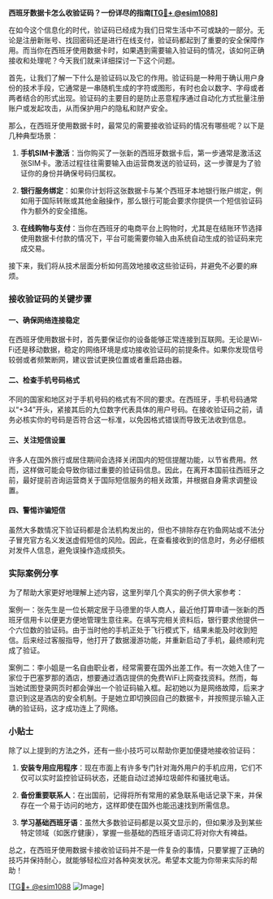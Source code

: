 **西班牙数据卡怎么收验证码？一份详尽的指南[[TG💪+ @esim1088](https://t.me/s/esim1088)]**

在如今这个信息化的时代，验证码已经成为我们日常生活中不可或缺的一部分。无论是注册新账号、找回密码还是进行在线支付，验证码都起到了重要的安全保障作用。而当你在西班牙使用数据卡时，如果遇到需要输入验证码的情况，该如何正确接收和处理呢？今天我们就来详细探讨一下这个问题。

首先，让我们了解一下什么是验证码以及它的作用。验证码是一种用于确认用户身份的技术手段，它通常是一串随机生成的字符或图形，有时也会以数字、字母或者两者结合的形式出现。验证码的主要目的是防止恶意程序通过自动化方式批量注册账户或发起攻击，从而保护用户的隐私和财产安全。

那么，在西班牙使用数据卡时，最常见的需要接收验证码的情况有哪些呢？以下是几种典型场景：

1. **手机SIM卡激活**：当你购买了一张新的西班牙数据卡后，第一步通常是激活这张SIM卡。激活过程往往需要输入由运营商发送的验证码，这一步骤是为了验证你的身份并确保号码归属权。

2. **银行服务绑定**：如果你计划将这张数据卡与某个西班牙本地银行账户绑定，例如用于国际转账或其他金融操作，那么银行可能会要求你提供一个短信验证码作为额外的安全措施。

3. **在线购物与支付**：当你在西班牙的电商平台上购物时，尤其是在结账环节选择使用数据卡付款的情况下，平台可能需要你输入由系统自动生成的验证码来完成交易。

接下来，我们将从技术层面分析如何高效地接收这些验证码，并避免不必要的麻烦。

### 接收验证码的关键步骤

#### 一、确保网络连接稳定
在西班牙使用数据卡时，首先要保证你的设备能够正常连接到互联网。无论是Wi-Fi还是移动数据，稳定的网络环境是成功接收验证码的前提条件。如果你发现信号较弱或者频繁断网，建议尝试更换位置或者重启路由器。

#### 二、检查手机号码格式
不同的国家和地区对于手机号码的格式有不同的要求。在西班牙，手机号码通常以“+34”开头，紧接其后的九位数字代表具体的用户号码。在接收验证码之前，请务必核实你的号码是否符合这一标准，以免因格式错误而导致无法收到信息。

#### 三、关注短信设置
许多人在国外旅行或居住期间会选择关闭国内的短信提醒功能，以节省费用。然而，这样做可能会导致你错过重要的验证码信息。因此，在离开本国前往西班牙之前，最好提前咨询运营商关于国际短信服务的相关政策，并根据自身需求调整设置。

#### 四、警惕诈骗短信
虽然大多数情况下验证码都是合法机构发出的，但也不排除存在钓鱼网站或不法分子冒充官方名义发送虚假短信的风险。因此，在查看接收到的信息时，务必仔细核对发件人信息，避免误操作造成损失。

### 实际案例分享

为了帮助大家更好地理解上述内容，这里列举几个真实的例子供大家参考：

案例一：张先生是一位长期定居于马德里的华人商人，最近他打算申请一张新的西班牙信用卡以便更方便地管理生意往来。在填写完相关资料后，银行要求他提供一个六位数的验证码。由于当时他的手机正处于飞行模式下，结果未能及时收到短信。后来经过客服指导，他打开了数据漫游功能，并重新启动了手机，最终顺利完成了验证。

案例二：李小姐是一名自由职业者，经常需要在国外出差工作。有一次她入住了一家位于巴塞罗那的酒店，想要通过酒店提供的免费WiFi上网查找资料。然而，每当她试图登录网页时都会弹出一个验证码输入框。起初她以为是网络故障，后来才意识到这是酒店的安全机制。于是她立即切换回自己的数据卡，并按照提示输入正确的验证码，这才成功连上了网络。

### 小贴士

除了以上提到的方法之外，还有一些小技巧可以帮助你更加便捷地接收验证码：

1. **安装专用应用程序**：现在市面上有许多专门针对海外用户的手机应用，它们不仅可以实时监控验证码状态，还能自动过滤掉垃圾邮件和骚扰电话。
   
2. **备份重要联系人**：在出国前，记得将所有常用的紧急联系电话记录下来，并保存在一个易于访问的地方，这样即使在国外也能迅速找到所需信息。

3. **学习基础西班牙语**：虽然大多数验证码都是以英文显示的，但如果涉及到某些特定领域（如医疗健康），掌握一些基础的西班牙语词汇将对你大有裨益。

总之，在西班牙使用数据卡接收验证码并不是一件复杂的事情，只要掌握了正确的技巧并保持耐心，就能够轻松应对各种突发状况。希望本文能为你带来实际的帮助！

[[TG💪+ @esim1088](https://t.me/s/esim1088) ![Image](https://i.postimg.cc/4NQfJmqS/Snipaste-2025-05-13-00-14-12.png)]